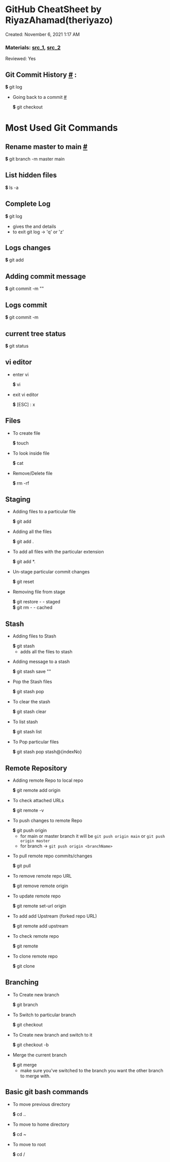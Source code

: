 # GitHub CheatSheet by RiyazAhamad(theriyazo)

Created: November 6, 2021 1:17 AM
### Materials: [src_1](https://git-scm.com/docs/git), [src_2](https://developer.mozilla.org/en-US/docs/Web/JavaScript)
Reviewed: Yes

## Git Commit History [#](https://git-scm.com/docs/git#Documentation/git.txt-ahrefdocsgit-loggit-log1a) :

<aside>
💲 git log

</aside>

- Going back to a commit [#](https://git-scm.com/docs/git#Documentation/git.txt-ahrefdocsgit-checkoutgit-checkout1a)
    
    <aside>
    💲 git checkout <hash-code>
    
    </aside>
    

# Most Used Git Commands

## Rename master to main [#](https://www.git-tower.com/learn/git/faq/git-rename-master-to-main)

<aside>
💲 git branch -m master main

</aside>

## List hidden files

<aside>
💲 ls -a

</aside>

## Complete Log

<aside>
💲 git log

</aside>

- gives the <hashNumber> and details
- to exit git log → 'q' or 'z'

## Logs changes

<aside>
💲 git add <file>

</aside>

## Adding commit message

<aside>
💲 git commit -m "<message>"

</aside>

## Logs commit

<aside>
💲 git commit -m <file>

</aside>

## current tree status

<aside>
💲 git status

</aside>

## vi editor

- enter vi
    
    <aside>
    💲 vi
    
    </aside>
    
- exit vi editor
    
    <aside>
    💲 [ESC] : x
    
    </aside>
    

## Files

- To create file
    
    <aside>
    💲 touch <file>
    
    </aside>
    
- To look inside file
    
    <aside>
    💲 cat <file>
    
    </aside>
    
- Remove/Delete file
    
    <aside>
    💲 rm -rf <file>
    
    </aside>
    

## Staging

- Adding files to a particular file
    
    <aside>
    💲 git add <file>
    
    </aside>
    
- Adding all the files
    
    <aside>
    💲 git add .
    
    </aside>
    
- To add all files with the particular extension
    
    <aside>
    💲 git add *.<fileExtension>
    
    </aside>
    
- Un-stage particular commit changes
    
    <aside>
    💲 git reset <hashNum>
    
    </aside>
    
- Removing file from stage
    
    <aside>
    💲 git restore - - staged <file>
    
    </aside>
    
    <aside>
    💲 git rm - - cached <file>
    
    </aside>
    

## Stash

- Adding files to  Stash
    
    <aside>
    💲 git stash
    
    </aside>
    
    - adds all the files to stash
- Adding message to a stash
    
    <aside>
    💲 git stash save "<message>"
    
    </aside>
    
- Pop the Stash files
    
    <aside>
    💲 git stash pop
    
    </aside>
    
- To clear the stash
    
    <aside>
    💲 git stash clear
    
    </aside>
    
- To list stash
    
    <aside>
    💲 git stash list
    
    </aside>
    
- To Pop particular files
    
    <aside>
    💲 git stash pop stash@{indexNo}
    
    </aside>
    

## Remote Repository

- Adding remote Repo to local repo
    
    <aside>
    💲 git remote add origin <https://gitRepoURL.git>
    
    </aside>
    
- To check attached URLs
    
    <aside>
    💲 git remote -v
    
    </aside>
    
- To push changes to remote Repo
    
    <aside>
    💲 git push origin <HEAD Branch>
    
    </aside>
    
    - for main or master branch it will be `git push origin main` or `git push origin master`
    - for branch → `git push origin <branchName>`
- To pull remote repo commits/changes
    
    <aside>
    💲 git pull
    
    </aside>
    
- To remove remote repo URL
    
    <aside>
    💲 git remove remote origin
    
    </aside>
    
- To update remote repo
    
    <aside>
    💲 git remote set-url origin <newRemoteRepoURL.git>
    
    </aside>
    
- To add add Upstream (forked repo URL)
    
    <aside>
    💲 git remote add upstream <URL>
    
    </aside>
    
- To check remote repo
    
    <aside>
    💲 git remote
    
    </aside>
    
- To clone remote repo
    
    <aside>
    💲 git clone <repoURL>
    
    </aside>
    

## Branching

- To Create new branch
    
    <aside>
    💲 git branch <branchName>
    
    </aside>
    
- To Switch to particular branch
    
    <aside>
    💲 git checkout<branchName>
    
    </aside>
    
- To Create new branch and switch to it
    
    <aside>
    💲 git checkout -b <branchName>
    
    </aside>
    
- Merge the current branch
    
    <aside>
    💲 git merge <branchName>
    
    </aside>
    
    - make sure you've switched to the branch you want the other branch to merge with.

## Basic git bash commands

- To move previous directory
    
    <aside>
    💲 cd ..
    
    </aside>
    
- To move to home directory
    
    <aside>
    💲 cd ~
    
    </aside>
    
- To move to root
    
    <aside>
    💲 cd /
    
    </aside>